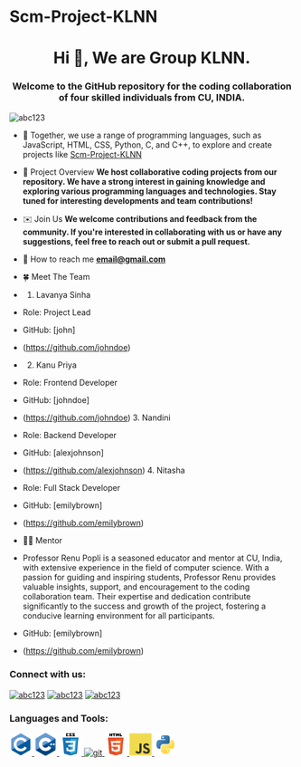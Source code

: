 # Scm-Project-KLNN
<h1 align="center">Hi 👋, We are Group KLNN.</h1>
<h3 align="center">Welcome to the GitHub repository for the coding collaboration of four skilled individuals from CU, INDIA.</h3>

<p align="left"> <img src="https://komarev.com/ghpvc/?username=abc123&label=Profile%20views&color=0e75b6&style=flat" alt="abc123" /> </p>

- 🐬 Together, we use a range of programming languages, such as JavaScript, HTML, CSS, Python, C, and C++, to explore and create projects like [Scm-Project-KLNN](www.google.com)

- 🌱 Project Overview **We host collaborative coding projects from our repository. We have a strong interest in gaining knowledge and exploring various programming languages and technologies. Stay tuned for interesting developments and team contributions!**

- ✉️ Join Us **We welcome contributions and feedback from the community. If you're interested in collaborating with us or have any suggestions, feel free to reach out or submit a pull request.**

- 💬 How to reach me **email@gmail.com**

- 🍀 Meet The Team
- 1. Lavanya Sinha
- Role: Project Lead
- GitHub: [john]
- (https://github.com/johndoe)
- 2. Kanu Priya
- Role: Frontend Developer
- GitHub: [johndoe]
- (https://github.com/johndoe)
  3. Nandini
- Role: Backend Developer
- GitHub: [alexjohnson]
- (https://github.com/alexjohnson)
  4. Nitasha
- Role: Full Stack Developer
- GitHub: [emilybrown]
- (https://github.com/emilybrown)

- 👩‍🏫 Mentor
- Professor Renu Popli is a seasoned educator and mentor at CU, India, with extensive experience in the field of computer science. With a passion for guiding and inspiring students, Professor Renu provides valuable insights, support, and encouragement to the coding collaboration team. Their expertise and dedication contribute significantly to the success and growth of the project, fostering a conducive learning environment for all participants.
- GitHub: [emilybrown]
- (https://github.com/emilybrown)
<h3 align="left">Connect with us:</h3>
<p align="left">
<a href="https://linkedin.com/in/abc123" target="blank"><img align="center" src="https://raw.githubusercontent.com/rahuldkjain/github-profile-readme-generator/master/src/images/icons/Social/linked-in-alt.svg" alt="abc123" height="30" width="40" /></a>
<a href="https://fb.com/abc123" target="blank"><img align="center" src="https://raw.githubusercontent.com/rahuldkjain/github-profile-readme-generator/master/src/images/icons/Social/facebook.svg" alt="abc123" height="30" width="40" /></a>
<a href="https://instagram.com/abc123" target="blank"><img align="center" src="https://raw.githubusercontent.com/rahuldkjain/github-profile-readme-generator/master/src/images/icons/Social/instagram.svg" alt="abc123" height="30" width="40" /></a>
</p>

<h3 align="left">Languages and Tools:</h3>
<p align="left"> <a href="https://www.cprogramming.com/" target="_blank" rel="noreferrer"> <img src="https://raw.githubusercontent.com/devicons/devicon/master/icons/c/c-original.svg" alt="c" width="40" height="40"/> </a> <a href="https://www.w3schools.com/cpp/" target="_blank" rel="noreferrer"> <img src="https://raw.githubusercontent.com/devicons/devicon/master/icons/cplusplus/cplusplus-original.svg" alt="cplusplus" width="40" height="40"/> </a> <a href="https://www.w3schools.com/css/" target="_blank" rel="noreferrer"> <img src="https://raw.githubusercontent.com/devicons/devicon/master/icons/css3/css3-original-wordmark.svg" alt="css3" width="40" height="40"/> </a> <a href="https://git-scm.com/" target="_blank" rel="noreferrer"> <img src="https://www.vectorlogo.zone/logos/git-scm/git-scm-icon.svg" alt="git" width="40" height="40"/> </a> <a href="https://www.w3.org/html/" target="_blank" rel="noreferrer"> <img src="https://raw.githubusercontent.com/devicons/devicon/master/icons/html5/html5-original-wordmark.svg" alt="html5" width="40" height="40"/> </a> <a href="https://developer.mozilla.org/en-US/docs/Web/JavaScript" target="_blank" rel="noreferrer"> <img src="https://raw.githubusercontent.com/devicons/devicon/master/icons/javascript/javascript-original.svg" alt="javascript" width="40" height="40"/> </a> <a href="https://www.python.org" target="_blank" rel="noreferrer"> <img src="https://raw.githubusercontent.com/devicons/devicon/master/icons/python/python-original.svg" alt="python" width="40" height="40"/> </a> </p>
